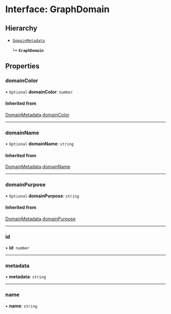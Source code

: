 # Interface: GraphDomain

## Hierarchy

- [`DomainMetadata`](DomainMetadata.md)

  ↳ **`GraphDomain`**

## Properties

### domainColor

• `Optional` **domainColor**: `number`

#### Inherited from

[DomainMetadata](DomainMetadata.md).[domainColor](DomainMetadata.md#domaincolor)

___

### domainName

• `Optional` **domainName**: `string`

#### Inherited from

[DomainMetadata](DomainMetadata.md).[domainName](DomainMetadata.md#domainname)

___

### domainPurpose

• `Optional` **domainPurpose**: `string`

#### Inherited from

[DomainMetadata](DomainMetadata.md).[domainPurpose](DomainMetadata.md#domainpurpose)

___

### id

• **id**: `number`

___

### metadata

• **metadata**: `string`

___

### name

• **name**: `string`
